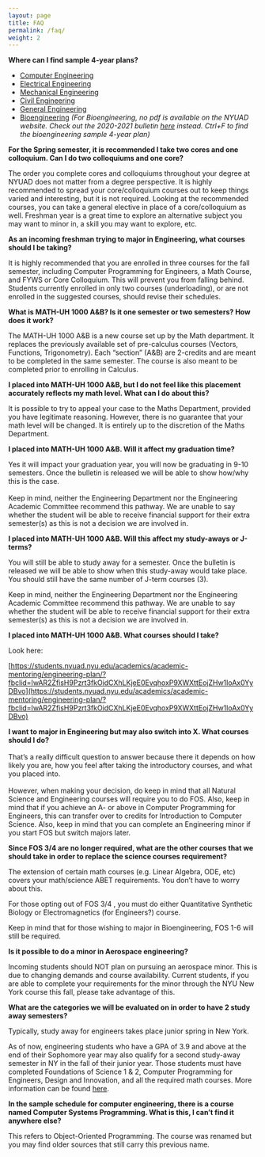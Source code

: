 ```yaml
---
layout: page
title: FAQ
permalink: /faq/
weight: 2
---
```


**Where can I find sample 4-year plans?**

* [Computer Engineering](https://nyuad.nyu.edu/en/academics/undergraduate/majors-and-minors/computer-engineering-major/courses.html)
* [Electrical Engineering](https://nyuad.nyu.edu/en/academics/undergraduate/majors-and-minors/electrical-engineering-major/courses.html)
* [Mechanical Engineering](https://nyuad.nyu.edu/en/academics/undergraduate/majors-and-minors/mechanical-engineering-major/courses.html)
* [Civil Engineering](https://nyuad.nyu.edu/en/academics/undergraduate/majors-and-minors/civil-engineering-major/courses.html)
* [General Engineering](https://nyuad.nyu.edu/en/academics/undergraduate/majors-and-minors/general-engineering-major/courses.html)
* [Bioengineering](https://nyuad.nyu.edu/en/academics/undergraduate/majors-and-minors/bioengineering-major/courses.html)
 *(For Bioengineering, no pdf is available on the NYUAD website. Check out the 2020-2021 bulletin [here](https://nyuad.nyu.edu/content/dam/nyuad/academics/undergraduate/bulletins/bulletin-2020-2021.pdf) instead. Ctrl+F to find the bioengineering sample 4-year plan)*

<!---**(Summer 2021) What are the math courses being offered this summer semester?**

* Calculus with Applications to Science and Engineering
* Calculus with Applications to Economics
* Multivariable Calculus with Applications to Science and Engineering
* Multivariable Calculus with Applications to Economics
* Fundamentals of Linear Algebra
* Fundamentals of Ordinary Differential Equations

-->
**For the Spring semester, it is recommended I take two cores and one colloquium. Can I do two colloquiums and one core?**

The order you complete cores and colloquiums throughout your degree at NYUAD does not matter from a degree perspective. It is highly recommended to spread your core/colloquium courses out to keep things varied and interesting, but it is not required. Looking at the recommended courses, you can take a general elective in place of a core/colloquium as well. Freshman year is a great time to explore an alternative subject you may want to minor in, a skill you may want to explore, etc.  


**As an incoming freshman trying to major in Engineering, what courses should I be taking?**

It is highly recommended that you are enrolled in three courses for the fall semester, including Computer Programming for Engineers, a Math Course, and FYWS or Core Colloquium. This will prevent you from falling behind. Students currently enrolled in only two courses (underloading), or are not enrolled in the suggested courses, should revise their schedules. 

**What is MATH-UH 1000 A&B? Is it one semester or two semesters? How does it work?**

The MATH-UH 1000 A&B is a new course set up by the Math department. It replaces the previously available set of pre-calculus courses (Vectors, Functions, Trigonometry). Each “section” (A&B) are 2-credits and are meant to be completed in the same semester. The course is also meant to be completed prior to enrolling in Calculus.

**I placed into MATH-UH 1000 A&B, but I do not feel like this placement accurately reflects my math level. What can I do about this?**

It is possible to try to appeal your case to the Maths Department, provided you have legitimate reasoning. However, there is no guarantee that your math level will be changed. It is entirely up to the discretion of the Maths Department. 

**I placed into MATH-UH 1000 A&B. Will it affect my graduation time?**

Yes it will impact your graduation year, you will now be graduating in 9-10 semesters. Once the bulletin is released we will be able to show how/why this is the case.  \
 \
Keep in mind, neither the Engineering Department nor the Engineering Academic Committee recommend this pathway. We are unable to say whether the student will be able to receive financial support for their extra semester(s) as this is not a decision we are involved in.

**I placed into MATH-UH 1000 A&B. Will this affect my study-aways or J-terms?**

You will still be able to study away for a semester. Once the bulletin is released we will be able to show when this study-away would take place. You should still have the same number of J-term courses (3).

Keep in mind, neither the Engineering Department nor the Engineering Academic Committee recommend this pathway. We are unable to say whether the student will be able to receive financial support for their extra semester(s) as this is not a decision we are involved in.

**I placed into MATH-UH 1000 A&B. What courses should I take?**

Look here:

[https://students.nyuad.nyu.edu/academics/academic-mentoring/engineering-plan/?fbclid=IwAR2ZfisH9Pzrt3fkOidCXhLKjeE0EvqhoxP9XWXttEojZHw1loAx0YyDBvo](https://students.nyuad.nyu.edu/academics/academic-mentoring/engineering-plan/?fbclid=IwAR2ZfisH9Pzrt3fkOidCXhLKjeE0EvqhoxP9XWXttEojZHw1loAx0YyDBvo)

**I want to major in Engineering but may also switch into X. What courses should I do?** \
 \
That’s a really difficult question to answer because there it depends on how likely you are, how you feel after taking the introductory courses, and what you placed into.  \
 \
However, when making your decision, do keep in mind that all Natural Science and Engineering courses will require you to do FOS. Also, keep in mind that if you achieve an A- or above in Computer Programming for Engineers, this can transfer over to credits for Introduction to Computer Science. Also, keep in mind that you can complete an Engineering minor if you start FOS but switch majors later.

**Since FOS 3/4 are no longer required, what are the other courses that we should take in order to replace the science courses requirement?**

The extension of certain math courses (e.g. Linear Algebra, ODE, etc) covers your math/science ABET requirements. You don’t have to worry about this. 

For those opting out of FOS 3/4 , you must do either Quantitative Synthetic Biology or Electromagnetics (for Engineers?) course.

Keep in mind that for those wishing to major in Bioengineering, FOS 1-6 will still be required.

**Is it possible to do a minor in Aerospace engineering?**

Incoming students should NOT plan on pursuing an aerospace minor. This is due to changing demands and course availability. Current students, if you are able to complete your requirements for the minor through the NYU New York course this fall, please take advantage of this.

<!--- **I want to major in Bioengineering and would love to receive any updates regarding the major. Where do I find this information?**

Once the bulletin is released, we will have an information page dedicated to the Bioengineering major! It will outline the Bioengineering pathway, courses, and answer from frequently asked questions. Also, if you’re looking for something very specific, you’re always welcome to reach out to Ansen(Bioengineering rep) at [zhl232@nyu.edu](mailto:zhl232@nyu.edu) for more info.

You can assume that as an incoming freshman you will have the option to major in Bioengineering as it has been approved.
-->
**What are the categories we will be evaluated on in order to have 2 study away semesters?**

Typically, study away for engineers takes place junior spring in New York.

As of now, engineering students who have a GPA of 3.9 and above at the end of their Sophomore year may also qualify for a second study-away semester in NY in the fall of their junior year. Those students must have completed Foundations of Science 1 & 2, Computer Programming for Engineers, Design and Innovation, and all the required math courses. More information can be found [here](https://students.nyuad.nyu.edu/academics/global-education/study-away/study-abroad-paths/).
<!---This is an evolving situation with details still being worked out. As decisions are made, we will let you know. For now, the best thing you can do is do well academically.

Keep in mind that historically only a small group of students have had the opportunity for two study away semesters. -->

**In the sample schedule for computer engineering, there is a course named Computer Systems Programming. What is this, I can’t find it anywhere else?**

This refers to Object-Oriented Programming. The course was renamed but you may find older sources that still carry this previous name.
